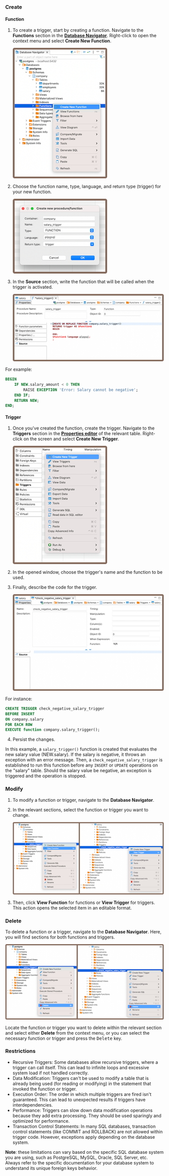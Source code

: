 ### Create

#### Function

1) To create a trigger, start by creating a function. Navigate to the **Functions** section in the **[Database Navigator](Database-Navigator)**.
   Right-click to open the context menu and select **Create New Function**.

   ![](images/tutorial_images/15_Create_New_Function.png)

2) Choose the function name, type, language, and return type (trigger) for your new function.

   ![](images/tutorial_images/15a_Functions_Parameters.png)

3) In the **Source** section, write the function that will be called when the trigger is activated.

   ![](images/tutorial_images/15b_Function_Source.png)

For example:

```sql
BEGIN
    IF NEW.salary_amount < 0 THEN
        RAISE EXCEPTION 'Error: Salary cannot be negative';
    END IF;
    RETURN NEW;
END;
```

#### Trigger

1) Once you've created the function, create the trigger. Navigate to the **Triggers** section in the **[Properties editor](Properties-Editor)**
   of the relevant table. Right-click on the screen and select **Create New Trigger**.

   ![](images/tutorial_images/16_Create_New_Trigger.png)

2) In the opened window, choose the trigger's name and the function to be used.

3) Finally, describe the code for the trigger.

   ![](images/tutorial_images/16b_Trigger_Source.png)

For instance:

```sql
CREATE TRIGGER check_negative_salary_trigger
BEFORE INSERT
ON company.salary
FOR EACH ROW
EXECUTE function company.salary_trigger();
```
4) Persist the changes.


In this example, a `salary_trigger()` function is created that evaluates the new salary value (NEW.salary). If the
salary is negative, it throws an exception with an error message. Then, a `check_negative_salary_trigger` is established
to run this function before any `INSERT` or `UPDATE` operations on the "salary" table. Should the salary value be
negative,
an exception is triggered and the operation is stopped.

### Modify

1) To modify a function or trigger, navigate to the **Database Navigator**.

2) In the relevant sections, select the function or trigger you want to change.

    ![](images/tutorial_images/17_View_Function_Trigger.png)

3) Then, click **View Function** for functions or **View Trigger** for triggers. This action opens the selected item in
   an editable
   format.

### Delete

To delete a function or a trigger, navigate to the **Database Navigator**. Here, you will find sections for both
functions and triggers.

![](images/tutorial_images/18_Delete_Function_Trigger.png)

Locate the function or trigger you want to delete within the relevant section and select either **Delete** from the
context menu, or you can select the necessary function or trigger and press the <kbd>Delete</kbd> key.

### Restrictions

* Recursive Triggers: Some databases allow recursive triggers, where a trigger can call itself. This can lead to
  infinite
  loops and excessive system load if not handled correctly.
* Data Modification: Triggers can't be used to modify a table that is already being used (for reading or modifying) in
  the
  statement that invoked the function or trigger.
* Execution Order: The order in which multiple triggers are fired isn't guaranteed. This can lead to unexpected results
  if
  triggers have interdependencies.
* Performance: Triggers can slow down data modification operations because they add extra processing. They should be
  used
  sparingly and optimized for performance.
* Transaction Control Statements: In many SQL databases, transaction control statements (like COMMIT and ROLLBACK) are
  not
  allowed within trigger code. However, exceptions apply depending on the database system.

**Note**: these limitations can vary based on the specific SQL database system you are using, such as PostgreSQL, MySQL,
Oracle, SQL Server, etc. Always refer to the specific documentation for your database system to understand its unique
foreign keys behavior.